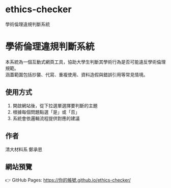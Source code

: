 # ethics-checker
學術倫理違規判斷系統
# 學術倫理違規判斷系統

本系統為一個互動式網頁工具，協助大學生判斷其學術行為是否可能違反學術倫理規範。  
涵蓋範圍包括抄襲、代寫、重複使用、資料造假與錯誤引用等常見情境。

## 使用方式

1. 開啟網站後，從下拉選單選擇要判斷的主題
2. 根據每個問題點選「是」或「否」
3. 系統會依邏輯流程提供對應的建議

## 作者

清大材料系 鄭承恩

## 網站預覽

👉 GitHub Pages: https://你的帳號.github.io/ethics-checker/
